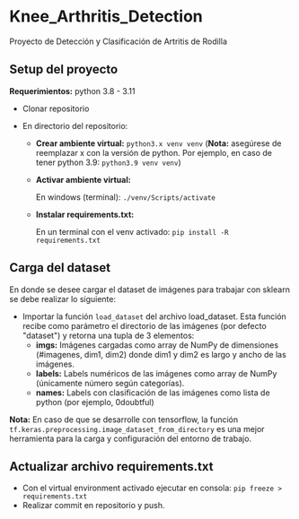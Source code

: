 # Knee_Arthritis_Detection
Proyecto de Detección y Clasificación de Artritis de Rodilla

## Setup del proyecto
**Requerimientos:** python 3.8 - 3.11

- Clonar repositorio

- En directorio del repositorio:

  - **Crear ambiente virtual:**
    `python3.x venv venv` (**Nota:** asegúrese de reemplazar x con la versión de python. Por ejemplo, en caso de tener python 3.9: `python3.9 venv venv`)

  - **Activar ambiente virtual:**
  
    En windows (terminal):  `./venv/Scripts/activate`
    
  - **Instalar requirements.txt:**
  
    En un terminal con el venv activado: `pip install -R requirements.txt`

## Carga del dataset

En donde se desee cargar el dataset de imágenes para trabajar con sklearn se debe realizar lo siguiente:

- Importar la función `load_dataset` del archivo load_dataset. Esta función recibe como parámetro el directorio de las imágenes (por defecto "dataset") y retorna una tupla de 3 elementos:
    - **imgs:** Imágenes cargadas como array de NumPy de dimensiones (#imagenes, dim1, dim2) donde dim1 y dim2 es largo y ancho de las imágenes.
    - **labels:** Labels numéricos de las imágenes como array de NumPy (únicamente número según categorías).
    - **names:** Labels con clasificación de las imágenes como lista de python (por ejemplo, 0doubtful)

**Nota:** En caso de que se desarrolle con tensorflow, la función `tf.keras.preprocessing.image_dataset_from_directory` es una mejor herramienta para la carga y configuración del entorno de trabajo.

## Actualizar archivo requirements.txt

- Con el virtual environment activado ejecutar en consola: `pip freeze > requirements.txt`
- Realizar commit en repositorio y push.
